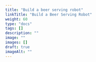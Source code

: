 ```yaml
---
title: "Build a beer serving robot"
linkTitle: "Build a Beer Serving Robot"
weight: 60
type: "docs"
tags: []
description: ""
image: ""
images: []
draft: true
imageAlt: ""
---
```

